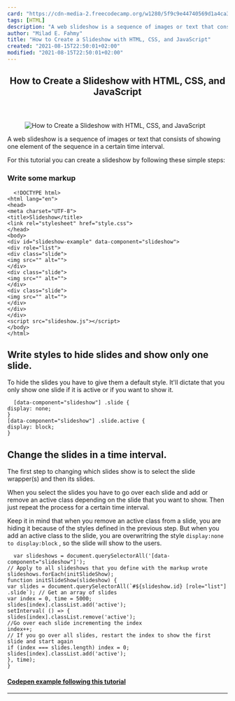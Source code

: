 ```yaml
---
card: "https://cdn-media-2.freecodecamp.org/w1280/5f9c9e44740569d1a4ca3c37.jpg"
tags: [HTML]
description: "A web slideshow is a sequence of images or text that consists"
author: "Milad E. Fahmy"
title: "How to Create a Slideshow with HTML, CSS, and JavaScript"
created: "2021-08-15T22:50:01+02:00"
modified: "2021-08-15T22:50:01+02:00"
---
```

<div class="site-wrapper">
<main id="site-main" class="site-main outer">
<div class="inner">
<article class="post-full post tag-html tag-css tag-javascript ">
<header class="post-full-header">
<h1 class="post-full-title">How to Create a Slideshow with HTML, CSS, and JavaScript</h1>
</header>
<figure class="post-full-image">
<picture>
<source media="(max-width: 700px)" sizes="1px" srcset="data:image/gif;base64,R0lGODlhAQABAIAAAAAAAP///yH5BAEAAAAALAAAAAABAAEAAAIBRAA7 1w">
<source media="(min-width: 701px)" sizes="(max-width: 800px) 400px,
(max-width: 1170px) 700px,
1400px" srcset="https://cdn-media-2.freecodecamp.org/w1280/5f9c9e44740569d1a4ca3c37.jpg 300w,
https://cdn-media-2.freecodecamp.org/w1280/5f9c9e44740569d1a4ca3c37.jpg 600w,
https://cdn-media-2.freecodecamp.org/w1280/5f9c9e44740569d1a4ca3c37.jpg 1000w,
https://cdn-media-2.freecodecamp.org/w1280/5f9c9e44740569d1a4ca3c37.jpg 2000w">
<img onerror="this.style.display='none'" src="https://cdn-media-2.freecodecamp.org/w1280/5f9c9e44740569d1a4ca3c37.jpg" alt="How to Create a Slideshow with HTML, CSS, and JavaScript">
</picture>
</figure>
<section class="post-full-content">
<div class="post-content medium-migrated-article">
<p>A web slideshow is a sequence of images or text that consists of showing one element of the sequence in a certain time interval.</p><p>For this tutorial you can create a slideshow by following these simple steps:</p><h3 id="write-some-markup"><strong>Write some markup</strong></h3><pre><code class="language-html">  &lt;!DOCTYPE html&gt;
&lt;html lang="en"&gt;
&lt;head&gt;
&lt;meta charset="UTF-8"&gt;
&lt;title&gt;Slideshow&lt;/title&gt;
&lt;link rel="stylesheet" href="style.css"&gt;
&lt;/head&gt;
&lt;body&gt;
&lt;div id="slideshow-example" data-component="slideshow"&gt;
&lt;div role="list"&gt;
&lt;div class="slide"&gt;
&lt;img src="" alt=""&gt;
&lt;/div&gt;
&lt;div class="slide"&gt;
&lt;img src="" alt=""&gt;
&lt;/div&gt;
&lt;div class="slide"&gt;
&lt;img src="" alt=""&gt;
&lt;/div&gt;
&lt;/div&gt;
&lt;/div&gt;
&lt;script src="slideshow.js"&gt;&lt;/script&gt;
&lt;/body&gt;
&lt;/html&gt;</code></pre><h2 id="write-styles-to-hide-slides-and-show-only-one-slide-">Write styles to hide slides and show only one slide.</h2><p>To hide the slides you have to give them a default style. It'll dictate that you only show one slide if it is active or if you want to show it.</p><pre><code class="language-css">  [data-component="slideshow"] .slide {
display: none;
}
[data-component="slideshow"] .slide.active {
display: block;
}</code></pre><h2 id="change-the-slides-in-a-time-interval-">Change the slides in a time interval.</h2><p>The first step to changing which slides show is to select the slide wrapper(s) and then its slides.</p><p>When you select the slides you have to go over each slide and add or remove an active class depending on the slide that you want to show. Then just repeat the process for a certain time interval.</p><p>Keep it in mind that when you remove an active class from a slide, you are hiding it because of the styles defined in the previous step. But when you add an active class to the slide, you are overwritring the style <code>display:none to display:block</code> , so the slide will show to the users.</p><pre><code class="language-js">  var slideshows = document.querySelectorAll('[data-component="slideshow"]');
// Apply to all slideshows that you define with the markup wrote
slideshows.forEach(initSlideShow);
function initSlideShow(slideshow) {
var slides = document.querySelectorAll(`#${slideshow.id} [role="list"] .slide`); // Get an array of slides
var index = 0, time = 5000;
slides[index].classList.add('active');
setInterval( () =&gt; {
slides[index].classList.remove('active');
//Go over each slide incrementing the index
index++;
// If you go over all slides, restart the index to show the first slide and start again
if (index === slides.length) index = 0;
slides[index].classList.add('active');
}, time);
}</code></pre><h4 id="codepen-example-following-this-tutorial"><strong><a href="https://codepen.io/AndresUris/pen/rGXpvE">Codepen example following this tutorial</a></strong></h4>
</div>
<hr>
</section>
</article>
</div>
</main>
</div>
<!-- Google Tag Manager (noscript) -->
<!-- End Google Tag Manager (noscript) -->
